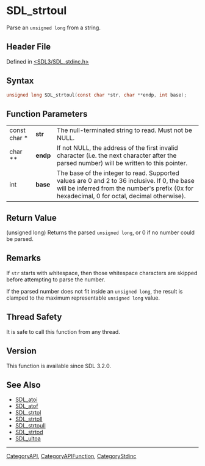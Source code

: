 # SDL_strtoul

Parse an `unsigned long` from a string.

## Header File

Defined in [<SDL3/SDL_stdinc.h>](https://github.com/libsdl-org/SDL/blob/main/include/SDL3/SDL_stdinc.h)

## Syntax

```c
unsigned long SDL_strtoul(const char *str, char **endp, int base);
```

## Function Parameters

|              |          |                                                                                                                                                                                               |
| ------------ | -------- | --------------------------------------------------------------------------------------------------------------------------------------------------------------------------------------------- |
| const char * | **str**  | The null-terminated string to read. Must not be NULL.                                                                                                                                         |
| char **      | **endp** | If not NULL, the address of the first invalid character (i.e. the next character after the parsed number) will be written to this pointer.                                                    |
| int          | **base** | The base of the integer to read. Supported values are 0 and 2 to 36 inclusive. If 0, the base will be inferred from the number's prefix (0x for hexadecimal, 0 for octal, decimal otherwise). |

## Return Value

(unsigned long) Returns the parsed `unsigned long`, or 0 if no number could
be parsed.

## Remarks

If `str` starts with whitespace, then those whitespace characters are
skipped before attempting to parse the number.

If the parsed number does not fit inside an `unsigned long`, the result is
clamped to the maximum representable `unsigned long` value.

## Thread Safety

It is safe to call this function from any thread.

## Version

This function is available since SDL 3.2.0.

## See Also

- [SDL_atoi](SDL_atoi)
- [SDL_atof](SDL_atof)
- [SDL_strtol](SDL_strtol)
- [SDL_strtoll](SDL_strtoll)
- [SDL_strtoull](SDL_strtoull)
- [SDL_strtod](SDL_strtod)
- [SDL_ultoa](SDL_ultoa)

----
[CategoryAPI](CategoryAPI), [CategoryAPIFunction](CategoryAPIFunction), [CategoryStdinc](CategoryStdinc)


